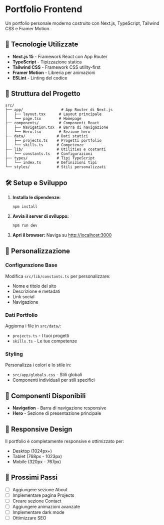 # Portfolio Frontend

Un portfolio personale moderno costruito con Next.js, TypeScript, Tailwind CSS e Framer Motion.

## 🚀 Tecnologie Utilizzate

- **Next.js 15** - Framework React con App Router
- **TypeScript** - Tipizzazione statica
- **Tailwind CSS** - Framework CSS utility-first
- **Framer Motion** - Libreria per animazioni
- **ESLint** - Linting del codice

## 📁 Struttura del Progetto

```
src/
├── app/                 # App Router di Next.js
│   ├── layout.tsx      # Layout principale
│   └── page.tsx        # Homepage
├── components/         # Componenti React
│   ├── Navigation.tsx  # Barra di navigazione
│   └── Hero.tsx        # Sezione hero
├── data/              # Dati statici
│   ├── projects.ts    # Progetti portfolio
│   └── skills.ts      # Competenze
├── lib/               # Utilities e costanti
│   └── constants.ts   # Configurazioni
├── types/             # Tipi TypeScript
│   └── index.ts       # Definizioni tipi
└── styles/            # Stili personalizzati
```

## 🛠️ Setup e Sviluppo

1. **Installa le dipendenze:**
   ```bash
   npm install
   ```

2. **Avvia il server di sviluppo:**
   ```bash
   npm run dev
   ```

3. **Apri il browser:**
   Naviga su [http://localhost:3000](http://localhost:3000)

## 📝 Personalizzazione

### Configurazione Base
Modifica `src/lib/constants.ts` per personalizzare:
- Nome e titolo del sito
- Descrizione e metadati
- Link social
- Navigazione

### Dati Portfolio
Aggiorna i file in `src/data/`:
- `projects.ts` - I tuoi progetti
- `skills.ts` - Le tue competenze

### Styling
Personalizza i colori e lo stile in:
- `src/app/globals.css` - Stili globali
- Componenti individuali per stili specifici

## 🎨 Componenti Disponibili

- **Navigation** - Barra di navigazione responsive
- **Hero** - Sezione di presentazione principale

## 📱 Responsive Design

Il portfolio è completamente responsive e ottimizzato per:
- Desktop (1024px+)
- Tablet (768px - 1023px)
- Mobile (320px - 767px)

## 🚀 Prossimi Passi

- [ ] Aggiungere sezione About
- [ ] Implementare pagina Projects
- [ ] Creare sezione Contact
- [ ] Aggiungere animazioni avanzate
- [ ] Implementare dark mode
- [ ] Ottimizzare SEO
